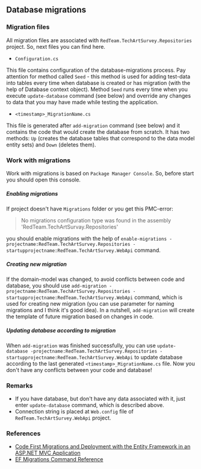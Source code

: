 ## Database migrations ##

### Migration files ###

All migration files are associated with `RedTeam.TechArtSurvey.Repositories` project. So, next files you can find here.

- `Configuration.cs`

This file contains configuration of the database-migrations process. Pay attention for method called `Seed` - this method is used for adding test-data into tables every time when database is created or has migration (with the help of Database context object). Method `Seed` runs every time when you execute `update-database` command (see below) and override any changes to data that you may have made while testing the application.

- `<timestamp>_MigrationName.cs`

This file is generated after `add-migration` command (see below) and it contains the code that would create the database from scratch. It has two methods: `Up` (creates the database tables that correspond to the data model entity sets) and `Down` (deletes them).

### Work with migrations ###

Work with migrations is based on `Package Manager Console`. So, before start you should open this console.

##### Enabling migrations #####

If project doesn't have `Migrations` folder or you get this PMC-error:
> No migrations configuration type was found in the assembly 'RedTeam.TechArtSurvay.Repositories'

you should enable migrations with the help of `enable-migrations -projectname:RedTeam.TechArtSurvey.Repositories -startupprojectname:RedTeam.TechArtSurvey.WebApi` command. 

##### Creating new migration #####

If the domain-model was changed, to avoid conflicts between code and database, you should use `add-migration -projectname:RedTeam.TechArtSurvey.Repositories -startupprojectname:RedTeam.TechArtSurvey.WebApi` command, which is used for creating new migration (you can use parameter for naming migrations and I think it's good idea). In a nutshell, `add-migration` will create the template of future migration based on changes in code.

##### Updating database according to migration #####

When `add-migration` was finished successfully, you can use `update-database -projectname:RedTeam.TechArtSurvey.Repositories -startupprojectname:RedTeam.TechArtSurvey.WebApi` to update database according to the last generated `<timestamp>_MigrationName.cs` file. Now you don't have any conflicts between your code and database!

### Remarks ###

* If you have database, but don't have any data associated with it, just enter `update-database` command, which is described above.
* Connection string is placed at `Web.config` file of `RedTeam.TechArtSurvey.WebApi` project.

### References ###

- [Code First Migrations and Deployment with the Entity Framework in an ASP.NET MVC Application](https://docs.microsoft.com/en-us/aspnet/mvc/overview/getting-started/getting-started-with-ef-using-mvc/migrations-and-deployment-with-the-entity-framework-in-an-asp-net-mvc-application)
- [EF Migrations Command Reference](https://coding.abel.nu/2012/03/ef-migrations-command-reference/)

